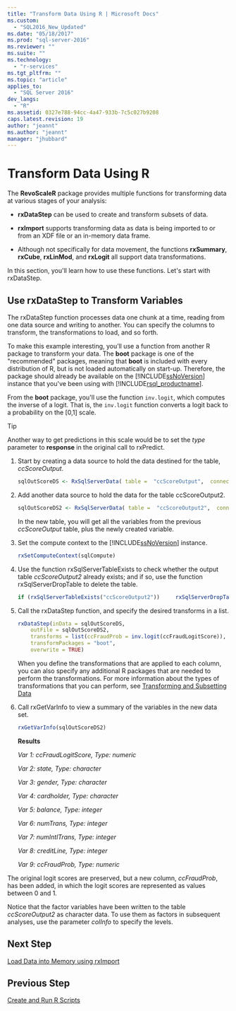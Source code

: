 ```yaml
---
title: "Transform Data Using R | Microsoft Docs"
ms.custom: 
  - "SQL2016_New_Updated"
ms.date: "05/18/2017"
ms.prod: "sql-server-2016"
ms.reviewer: ""
ms.suite: ""
ms.technology: 
  - "r-services"
ms.tgt_pltfrm: ""
ms.topic: "article"
applies_to: 
  - "SQL Server 2016"
dev_langs: 
  - "R"
ms.assetid: 0327e788-94cc-4a47-933b-7c5c027b9208
caps.latest.revision: 19
author: "jeannt"
ms.author: "jeannt"
manager: "jhubbard"
---
```

# Transform Data Using R

The **RevoScaleR** package provides multiple functions for transforming data at various stages of your analysis:

- **rxDataStep** can be used to create and transform subsets of data.

- **rxImport** supports transforming data as data is being imported to or from an XDF file or an in-memory data frame.

- Although not specifically for data movement, the functions **rxSummary**, **rxCube**, **rxLinMod**, and **rxLogit** all support data transformations.

In this section, you'll learn how to use these functions. Let's start with rxDataStep.

## Use rxDataStep to Transform Variables

The rxDataStep function processes data one chunk at a time, reading from one data source and writing to another. You can specify the columns to transform, the transformations to load, and so forth.

To make this example interesting, you’ll use a function from another R package to transform your data.  The **boot** package is one of the "recommended" packages, meaning that **boot** is included with every distribution of R, but is not loaded automatically on start-up. Therefore, the package should already be available on the [!INCLUDE[ssNoVersion](../../includes/ssnoversion-md.md)] instance that you've been using with [!INCLUDE[rsql_productname](../../includes/rsql-productname-md.md)].

From the **boot** package, you'll use the  function `inv.logit`, which computes the inverse of a logit. That is, the `inv.logit` function converts a logit back to a probability on the [0,1] scale.

> [!TIP] 
> Another way to  get predictions in this scale would be to set the *type* parameter to **response** in the original call to rxPredict.

1. Start by creating a data source to hold the data destined for the table, *ccScoreOutput*.
  
    ```R
    sqlOutScoreDS <- RxSqlServerData( table =  "ccScoreOutput",  connectionString = sqlConnString, rowsPerRead = sqlRowsPerRead )
    ```
  
2. Add another data source to hold the data for the table ccScoreOutput2.
  
    ```R
    sqlOutScoreDS2 <- RxSqlServerData( table =  "ccScoreOutput2",  connectionString = sqlConnString, rowsPerRead = sqlRowsPerRead )
    ```
  
    In the new table, you will get all the variables from the previous *ccScoreOutput* table, plus the newly created variable.
  
3. Set the compute context to the [!INCLUDE[ssNoVersion](../../includes/ssnoversion-md.md)] instance.
  
    ```R
    rxSetComputeContext(sqlCompute)
    ```
  
4. Use the function rxSqlServerTableExists to check whether the output table *ccScoreOutput2* already exists; and if so, use the function rxSqlServerDropTable to delete the table.
  
    ```R
    if (rxSqlServerTableExists("ccScoreOutput2"))     rxSqlServerDropTable("ccScoreOutput2")
    ```
  
5. Call the rxDataStep function, and specify the desired transforms in a list.
  
    ```R
    rxDataStep(inData = sqlOutScoreDS,
        outFile = sqlOutScoreDS2,
        transforms = list(ccFraudProb = inv.logit(ccFraudLogitScore)),
        transformPackages = "boot",
        overwrite = TRUE)
    ```

    When you define the transformations that are applied to each column, you can also specify any additional R packages that are needed to perform the transformations.  For more information about the types of transformations that you can perform, see  [Transforming and Subsetting Data](https://msdn.microsoft.com/microsoft-r/scaler-user-guide-data-transform)
  
6. Call rxGetVarInfo to view a summary of the variables in the new data set.
  
    ```R
    rxGetVarInfo(sqlOutScoreDS2)
    ```

    **Results**
    
    *Var 1: ccFraudLogitScore, Type: numeric*
    
    *Var 2: state, Type: character*
    
    *Var 3: gender, Type: character*
    
    *Var 4: cardholder, Type: character*
    
    *Var 5: balance, Type: integer*
    
    *Var 6: numTrans, Type: integer*
    
    *Var 7: numIntlTrans, Type: integer*
    
    *Var 8: creditLine, Type: integer*
    
    *Var 9: ccFraudProb, Type: numeric*

The original logit scores are preserved, but a new column, *ccFraudProb*, has been added, in which the logit scores are represented as values between 0 and 1.

Notice that the factor variables have been written to the table *ccScoreOutput2* as character data.  To use them as factors in subsequent analyses, use the parameter *colInfo* to specify the levels.

## Next Step

[Load Data into Memory using rxImport](../../advanced-analytics/tutorials/deepdive-load-data-into-memory-using-rximport.md)

## Previous Step

[Create and Run R Scripts](../../advanced-analytics/tutorials/deepdive-create-and-run-r-scripts.md)
